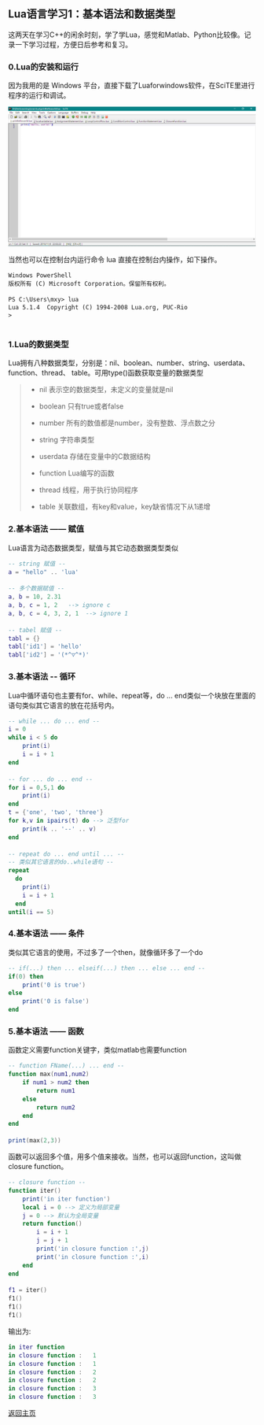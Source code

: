 ## Lua语言学习1：基本语法和数据类型

这两天在学习C++的闲余时刻，学了学Lua，感觉和Matlab、Python比较像。记录一下学习过程，方便日后参考和复习。

### 0.Lua的安装和运行

因为我用的是 Windows 平台，直接下载了Luaforwindows软件，在SciTE里进行程序的运行和调试。

![LuaTEInterface.PNG](./LuaTEInterface.PNG)


当然也可以在控制台内运行命令 lua 直接在控制台内操作，如下操作。

```
Windows PowerShell
版权所有 (C) Microsoft Corporation。保留所有权利。

PS C:\Users\mxy> lua
Lua 5.1.4  Copyright (C) 1994-2008 Lua.org, PUC-Rio
>
  
```
### 1.Lua的数据类型

Lua拥有八种数据类型，分别是：nil、boolean、number、string、userdata、function、thread、 table。可用type()函数获取变量的数据类型

>- nil 
> 表示空的数据类型，未定义的变量就是nil
>>
>- boolean
> 只有true或者false
>>
>- number
> 所有的数值都是number，没有整数、浮点数之分
>>
>- string
> 字符串类型
>>
>- userdata
> 存储在变量中的C数据结构
>>
>- function
> Lua编写的函数
>>
>- thread
> 线程，用于执行协同程序
>>
>- table
> 关联数组，有key和value，key缺省情况下从1递增

### 2.基本语法 —— 赋值

Lua语言为动态数据类型，赋值与其它动态数据类型类似

``` Lua
-- string 赋值 --
a = "hello" .. 'lua'

-- 多个数据赋值 --
a, b = 10, 2.31
a, b, c = 1, 2	 --> ignore c
a, b, c = 4, 3, 2, 1  --> ignore 1

-- tabel 赋值 --
tabl = {}
tabl['id1'] = 'hello'
tabl['id2'] = '(*^▽^*)'
```
### 3.基本语法 -- 循环
Lua中循环语句也主要有for、while、repeat等，do ... end类似一个块放在里面的语句类似其它语言的放在花括号内。

```Lua
-- while ... do ... end --
i = 0
while i < 5 do
	print(i)
	i = i + 1
end

-- for ... do ... end -- 
for i = 0,5,1 do
	print(i)
end
t = {'one', 'two', 'three'}
for k,v in ipairs(t) do --> 泛型for
	print(k .. '--' .. v)
end

-- repeat do ... end until ... --
-- 类似其它语言的do..while语句 --
repeat
  do
	print(i)
	i = i + 1
  end
until(i == 5)
```
### 4.基本语法 —— 条件
类似其它语言的使用，不过多了一个then，就像循环多了一个do

```Lua
-- if(...) then ... elseif(...) then ... else ... end --
if(0) then
	print('0 is true')
else
	print('0 is false')
end
```
### 5.基本语法 —— 函数
函数定义需要function关键字，类似matlab也需要function
```Lua
-- function FName(...) ... end --
function max(num1,num2)
	if num1 > num2 then
		return num1
	else
		return num2
	end
end

print(max(2,3))
```
函数可以返回多个值，用多个值来接收。当然，也可以返回function，这叫做closure function。
```Lua
-- closure function --
function iter()
	print('in iter function')
	local i = 0 --> 定义为局部变量
	j = 0 --> 默认为全局变量
	return function()
		i = i + 1
		j = j + 1
		print('in closure function :',j)
		print('in closure function :',i)
	end
end

f1 = iter()
f1()
f1()
f1()
```
输出为:

```Lua
in iter function
in closure function :	1
in closure function :	1
in closure function :	2
in closure function :	2
in closure function :	3
in closure function :	3
```

[返回主页](https://kimomi.github.io/)
